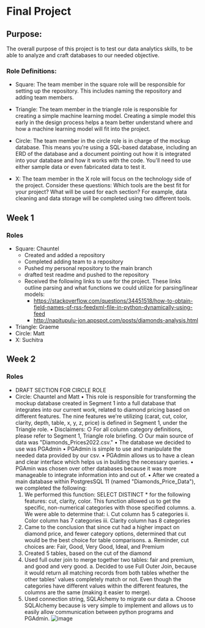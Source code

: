 # Final Project

## Purpose:
The overall purpose of this project is to test our data analytics skills, to be able to analyze and craft databases to our needed objective. 


### Role Definitions: 
- Square: The team member in the square role will be responsible for setting up the repository. This includes naming the repository and adding team members.

- Triangle: The team member in the triangle role is responsible for creating a simple machine learning model. Creating a simple model this early in the design process helps a team better understand where and how a machine learning model will fit into the project. 

- Circle: The team member in the circle role is in charge of the mockup database. This means you're using a SQL-based database, including an ERD of the database and a document pointing out how it is integrated into your database and how it works with the code. You'll need to use either sample data or even fabricated data to test it. 

- X: The team member in the X role will focus on the technology side of the project. Consider these questions: Which tools are the best fit for your project? What will be used for each section? For example, data cleaning and data storage will be completed using two different tools. 


## Week 1

### Roles
- Square: Chauntel
	- Created and added a repository 
	- Completed adding team to a repository
	- Pushed my personal repository to the main branch
	- drafted test readme and pushed to the repository
	- Received the following links to use for the project. These links outline parsing and what functions we could utilize for parsing/linear models:
		* https://stackoverflow.com/questions/34451518/how-to-obtain-field-names-of-rss-feedxml-file-in-python-dynamically-using-feed
		* http://napitupulu-jon.appspot.com/posts/diamonds-analysis.html
- Triangle: Graeme
- Circle: Matt
- X: Suchitra

## Week 2

### Roles

- DRAFT SECTION FOR CIRCLE ROLE
- Circle: Chauntel and Matt
• This role is responsible for transforming the mockup database created in Segment 1 into a full database that integrates into our current work, related to diamond pricing based on different features. The nine features we're utilizing (carat, cut, color, clarity, depth, table, x, y, z, price) is defined in Segment 1, under the Triangle role. 
	• Disclaimers: 
		○ For all column category definitions, please refer to Segment 1, Triangle role briefing.
		○ Our main source of data was "Diamonds_Prices2022.csv."
• The database we decided to use was PGAdmin
	• PGAdmin is simple to use and manipulate the needed data provided by our csv. 
	• PGAdmin allows us to have a clean and clear interface which helps us in building the necessary queries.
	• PGAmin was chosen over other databases because it was more manageable to integrate information into and out of. 
• After we created a main database within PostgresSQL 11 (named "Diamonds_Price_Data"), we completed the following:
	1. We performed this function: SELECT DISTINCT * for the following features: cut, clarity, color. This function allowed us to get the specific, non-numerical categories with those specified columns.
		a. We were able to determine that:
			i. Cut column has 5 categories
			ii. Color column has 7 categories
			iii. Clarity column has 8 categories 
	2. Came to the conclusion that since cut had a higher impact on diamond price, and fewer category options, determined that cut would be the best choice for table comparisons. 
		a. Reminder, cut choices are: Fair, Good, Very Good, Ideal, and Premium
	3. Created 5 tables, based on the cut of the diamond
	4. Used full outer join to merge together two tables: fair and premium, and good and very good. 
		a. Decided to use Full Outer Join, because it would return all matching records from both tables whether the other tables' values completely match or not. Even though the categories have different values within the different features, the columns are the same (making it easier to merge). 
	5. Used connection string, SQLAlchemy to migrate our data
		a. Choose SQLAlchemy because is very simple to implement and allows us to easily allow communication between python programs and PGAdmin. 
![image](https://user-images.githubusercontent.com/106715923/199721099-5ef2157a-416f-4811-9147-ff39963d862a.png)



